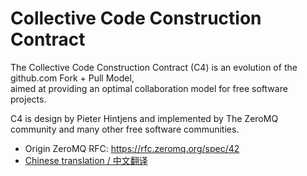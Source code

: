 # Collective Code Construction Contract

The Collective Code Construction Contract (C4) is an evolution of the github.com Fork + Pull Model, <br>
aimed at providing an optimal collaboration model for free software projects.

C4 is design by Pieter Hintjens and implemented by The ZeroMQ community and many other free software communities.

- Origin ZeroMQ RFC: https://rfc.zeromq.org/spec/42
- [Chinese translation / 中文翻译](docs/zh/C4.md)
